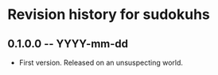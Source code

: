 # Revision history for sudokuhs

## 0.1.0.0 -- YYYY-mm-dd

* First version. Released on an unsuspecting world.
